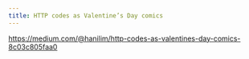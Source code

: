```yaml
---
title: HTTP codes as Valentine’s Day comics
---
```


<https://medium.com/@hanilim/http-codes-as-valentines-day-comics-8c03c805faa0>
